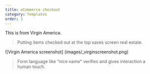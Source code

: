 ```yaml
---
title: eCommerce checkout
category: Templates
order: 1
---
```


This is from Virgin America.

> Putting items checked out at the top saves screen real estate.

![Virgin America screenshot]
(images/_virginscreenshot.png)

> Form language like "nice name" verifies and gives interaction a human touch.
